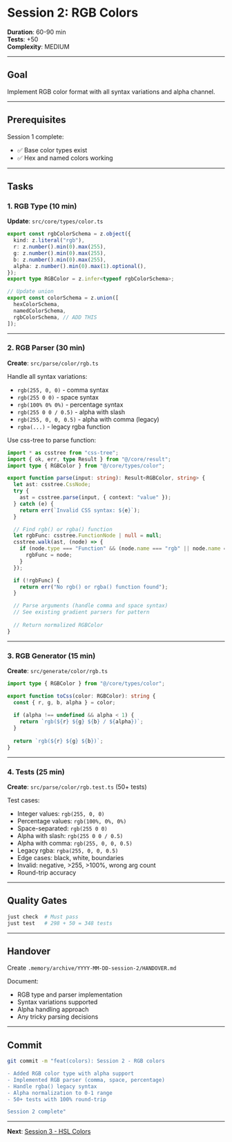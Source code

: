 # Session 2: RGB Colors

**Duration**: 60-90 min  
**Tests**: +50  
**Complexity**: MEDIUM  

---

## Goal

Implement RGB color format with all syntax variations and alpha channel.

---

## Prerequisites

Session 1 complete:
- ✅ Base color types exist
- ✅ Hex and named colors working

---

## Tasks

### 1. RGB Type (10 min)

**Update**: `src/core/types/color.ts`

```typescript
export const rgbColorSchema = z.object({
  kind: z.literal("rgb"),
  r: z.number().min(0).max(255),
  g: z.number().min(0).max(255),
  b: z.number().min(0).max(255),
  alpha: z.number().min(0).max(1).optional(),
});
export type RGBColor = z.infer<typeof rgbColorSchema>;

// Update union
export const colorSchema = z.union([
  hexColorSchema,
  namedColorSchema,
  rgbColorSchema, // ADD THIS
]);
```

---

### 2. RGB Parser (30 min)

**Create**: `src/parse/color/rgb.ts`

Handle all syntax variations:
- `rgb(255, 0, 0)` - comma syntax
- `rgb(255 0 0)` - space syntax
- `rgb(100% 0% 0%)` - percentage syntax
- `rgb(255 0 0 / 0.5)` - alpha with slash
- `rgb(255, 0, 0, 0.5)` - alpha with comma (legacy)
- `rgba(...)` - legacy rgba function

Use css-tree to parse function:

```typescript
import * as csstree from "css-tree";
import { ok, err, type Result } from "@/core/result";
import type { RGBColor } from "@/core/types/color";

export function parse(input: string): Result<RGBColor, string> {
  let ast: csstree.CssNode;
  try {
    ast = csstree.parse(input, { context: "value" });
  } catch (e) {
    return err(`Invalid CSS syntax: ${e}`);
  }

  // Find rgb() or rgba() function
  let rgbFunc: csstree.FunctionNode | null = null;
  csstree.walk(ast, (node) => {
    if (node.type === "Function" && (node.name === "rgb" || node.name === "rgba")) {
      rgbFunc = node;
    }
  });

  if (!rgbFunc) {
    return err("No rgb() or rgba() function found");
  }

  // Parse arguments (handle comma and space syntax)
  // See existing gradient parsers for pattern
  
  // Return normalized RGBColor
}
```

---

### 3. RGB Generator (15 min)

**Create**: `src/generate/color/rgb.ts`

```typescript
import type { RGBColor } from "@/core/types/color";

export function toCss(color: RGBColor): string {
  const { r, g, b, alpha } = color;
  
  if (alpha !== undefined && alpha < 1) {
    return `rgb(${r} ${g} ${b} / ${alpha})`;
  }
  
  return `rgb(${r} ${g} ${b})`;
}
```

---

### 4. Tests (25 min)

**Create**: `src/parse/color/rgb.test.ts` (50+ tests)

Test cases:
- Integer values: `rgb(255, 0, 0)`
- Percentage values: `rgb(100%, 0%, 0%)`
- Space-separated: `rgb(255 0 0)`
- Alpha with slash: `rgb(255 0 0 / 0.5)`
- Alpha with comma: `rgb(255, 0, 0, 0.5)`
- Legacy rgba: `rgba(255, 0, 0, 0.5)`
- Edge cases: black, white, boundaries
- Invalid: negative, >255, >100%, wrong arg count
- Round-trip accuracy

---

## Quality Gates

```bash
just check  # Must pass
just test   # 298 + 50 = 348 tests
```

---

## Handover

Create `.memory/archive/YYYY-MM-DD-session-2/HANDOVER.md`

Document:
- RGB type and parser implementation
- Syntax variations supported
- Alpha handling approach
- Any tricky parsing decisions

---

## Commit

```bash
git commit -m "feat(colors): Session 2 - RGB colors

- Added RGB color type with alpha support
- Implemented RGB parser (comma, space, percentage)
- Handle rgba() legacy syntax
- Alpha normalization to 0-1 range
- 50+ tests with 100% round-trip

Session 2 complete"
```

---

**Next**: [Session 3 - HSL Colors](./session-3.md)
